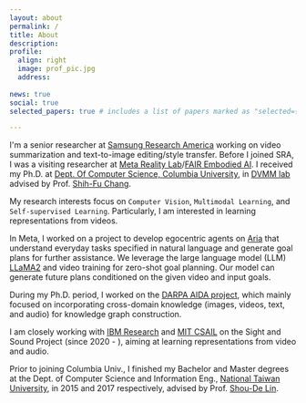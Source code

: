 ```yaml
---
layout: about
permalink: /
title: About
description:  
profile:
  align: right
  image: prof_pic.jpg
  address: 
     
news: true
social: true
selected_papers: true # includes a list of papers marked as "selected={true}"

---
```


I'm a senior researcher at [Samsung Research America](https://sra.samsung.com/) working on video summarization and text-to-image editing/style transfer.
Before I joined SRA, I was a visiting researcher at [Meta Reality Lab](https://about.meta.com/realitylabs/)/[FAIR Embodied AI](https://ai.meta.com/). I received my Ph.D. at [Dept. Of Computer Science, Columbia University](https://www.cs.columbia.edu/), in [DVMM lab](https://www.ee.columbia.edu/ln/dvmm/) advised by Prof. [Shih-Fu Chang](https://www.ee.columbia.edu/~sfchang/).

My research interests focus on `Computer Vision`, `Multimodal Learning`, and `Self-supervised Learning`. Particularly, I am interested in learning representations from videos.

In Meta, I worked on a project to develop egocentric agents on [Aria](https://www.projectaria.com/) that understand everyday tasks specified in natural language and generate goal plans for further assistance. We leverage the large language model (LLM) [LLaMA2](https://ai.meta.com/llama/) and video training for zero-shot goal planning. Our model can generate future plans conditioned on the given video and input goals.

During my Ph.D. period, I worked on the [DARPA AIDA project](https://www.darpa.mil/program/active-interpretation-of-disparate-alternatives), which mainly focused on incorporating cross-domain knowledge (images, videos, text, and audio) for knowledge graph construction.

I am closely working with [IBM Research](https://research.ibm.com/) and [MIT CSAIL](https://www.csail.mit.edu/person/jim-glass) on the Sight and Sound Project (since 2020 - ), aiming at learning representations from video and audio.

Prior to joining Columbia Univ., I finished my Bachelor and Master degrees at the Dept. of Computer Science and Information Eng., [National Taiwan University](https://www.csie.ntu.edu.tw/), in 2015 and 2017 respectively, advised by Prof. [Shou-De Lin](https://www.csie.ntu.edu.tw/~sdlin/). 
 
